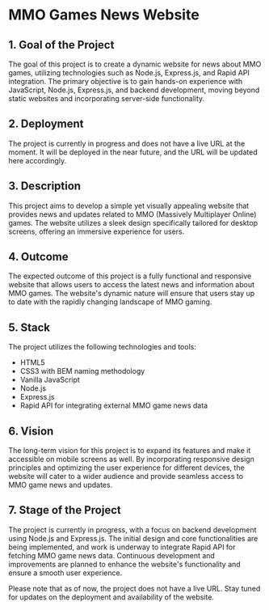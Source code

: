 # MMO Games News Website

## 1. Goal of the Project

The goal of this project is to create a dynamic website for news about MMO games, utilizing technologies such as Node.js, Express.js, and Rapid API integration. The primary objective is to gain hands-on experience with JavaScript, Node.js, Express.js, and backend development, moving beyond static websites and incorporating server-side functionality.

## 2. Deployment

The project is currently in progress and does not have a live URL at the moment. It will be deployed in the near future, and the URL will be updated here accordingly.

## 3. Description

This project aims to develop a simple yet visually appealing website that provides news and updates related to MMO (Massively Multiplayer Online) games. The website utilizes a sleek design specifically tailored for desktop screens, offering an immersive experience for users.

## 4. Outcome

The expected outcome of this project is a fully functional and responsive website that allows users to access the latest news and information about MMO games. The website's dynamic nature will ensure that users stay up to date with the rapidly changing landscape of MMO gaming.

## 5. Stack

The project utilizes the following technologies and tools:

- HTML5
- CSS3 with BEM naming methodology
- Vanilla JavaScript
- Node.js
- Express.js
- Rapid API for integrating external MMO game news data

## 6. Vision

The long-term vision for this project is to expand its features and make it accessible on mobile screens as well. By incorporating responsive design principles and optimizing the user experience for different devices, the website will cater to a wider audience and provide seamless access to MMO game news and updates.

## 7. Stage of the Project

The project is currently in progress, with a focus on backend development using Node.js and Express.js. The initial design and core functionalities are being implemented, and work is underway to integrate Rapid API for fetching MMO game news data. Continuous development and improvements are planned to enhance the website's functionality and ensure a smooth user experience.

Please note that as of now, the project does not have a live URL. Stay tuned for updates on the deployment and availability of the website.
